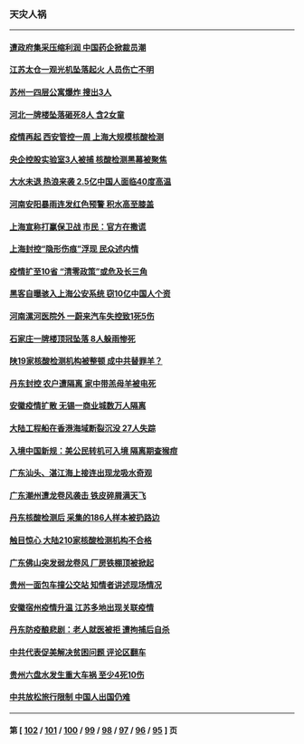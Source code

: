 ### 天灾人祸
---
#### [遭政府集采压缩利润 中国药企掀裁员潮](../../pages/ncid280/n13774969.md) 
#### [江苏太仓一观光机坠落起火 人员伤亡不明](../../pages/ncid280/n13774807.md) 
#### [苏州一四层公寓爆炸 搜出3人](../../pages/ncid280/n13774770.md) 
#### [河北一牌楼坠落砸死8人 含2女童](../../pages/ncid280/n13774733.md) 
#### [疫情再起 西安管控一周 上海大规模核酸检测](../../pages/ncid280/n13774283.md) 
#### [央企控股实验室3人被捕 核酸检测黑幕被聚焦](../../pages/ncid280/n13774152.md) 
#### [大水未退 热浪来袭 2.5亿中国人面临40度高温](../../pages/ncid280/n13774061.md) 
#### [河南安阳暴雨连发红色预警 积水高至膝盖](../../pages/ncid280/n13774003.md) 
#### [上海宣称打赢保卫战 市民：官方在撒谎](../../pages/ncid280/n13773851.md) 
#### [上海封控“隐形伤痕”浮现 民众述内情](../../pages/ncid280/n13773324.md) 
#### [疫情扩至10省 “清零政策”或危及长三角](../../pages/ncid280/n13773328.md) 
#### [黑客自曝骇入上海公安系统 窃10亿中国人个资](../../pages/ncid280/n13773395.md) 
#### [河南漯河医院外 一蔚来汽车失控致1死5伤](../../pages/ncid280/n13773263.md) 
#### [石家庄一牌楼顶冠坠落 8人躲雨惨死](../../pages/ncid280/n13772948.md) 
#### [陕19家核酸检测机构被整顿 成中共替罪羊？](../../pages/ncid280/n13772816.md) 
#### [丹东封控 农户遭隔离 家中带羔母羊被电死](../../pages/ncid280/n13772757.md) 
#### [安徽疫情扩散 无锡一商业城数万人隔离](../../pages/ncid280/n13772567.md) 
#### [大陆工程船在香港海域断裂沉没 27人失踪](../../pages/ncid280/n13772484.md) 
#### [入境中国新规：美公民转机可入境 隔离期查猴痘](../../pages/ncid280/n13771991.md) 
#### [广东汕头、湛江海上接连出现龙吸水奇观](../../pages/ncid280/n13772011.md) 
#### [广东潮州遭龙卷风袭击 铁皮碎屑满天飞](../../pages/ncid280/n13771997.md) 
#### [丹东核酸检测后 采集的186人样本被扔路边](../../pages/ncid280/n13771666.md) 
#### [触目惊心 大陆210家核酸检测机构不合格](../../pages/ncid280/n13771435.md) 
#### [广东佛山突发弱龙卷风 厂房铁棚顶被掀起](../../pages/ncid280/n13771365.md) 
#### [贵州一面包车撞公交站 知情者讲述现场情况](../../pages/ncid280/n13771302.md) 
#### [安徽宿州疫情升温 江苏多地出现关联疫情](../../pages/ncid280/n13771257.md) 
#### [丹东防疫酿悲剧：老人就医被拒 遭拘捕后自杀](../../pages/ncid280/n13770936.md) 
#### [中共代表促美解决贫困问题 评论区翻车](../../pages/ncid280/n13770656.md) 
#### [贵州六盘水发生重大车祸 至少4死10伤](../../pages/ncid280/n13770624.md) 
#### [中共放松旅行限制 中国人出国仍难](../../pages/ncid280/n13770135.md) 

---
#### 第 [ [102](./102.md) / [101](./101.md) / [100](./100.md) / [99](./99.md) / [98](./98.md) / [97](./97.md) / [96](./96.md) / [95](./95.md) ] 页
